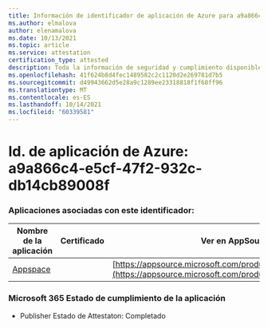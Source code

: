 ```yaml
---
title: Información de identificador de aplicación de Azure para a9a866c4-e5cf-47f2-932c-db14cb89008f
ms.author: elmalova
author: elenamalova
ms.date: 10/13/2021
ms.topic: article
ms.service: attestation
certification_type: attested
description: Toda la información de seguridad y cumplimiento disponible para a9a866c4-e5cf-47f2-932c-db14cb89008f.
ms.openlocfilehash: 41f624b8d4fec1489582c2c1120d2e269781d7b5
ms.sourcegitcommit: d49943662d5e28a9c1289ee23318818f1f68ff96
ms.translationtype: MT
ms.contentlocale: es-ES
ms.lasthandoff: 10/14/2021
ms.locfileid: "60339581"
---
```

# <a name="azure-app-id-a9a866c4-e5cf-47f2-932c-db14cb89008f"></a>Id. de aplicación de Azure: a9a866c4-e5cf-47f2-932c-db14cb89008f


### <a name="apps-associated-with-this-id"></a>Aplicaciones asociadas con este identificador:
| **Nombre de la aplicación** | **Certificado** | **Ver en AppSource** |
|--------------|---------------|-----------------------|
| [Appspace](https://docs.microsoft.com/microsoft-365-app-certification/forward/WA200001738) |  | [https://appsource.microsoft.com/product/office/WA200001738](https://appsource.microsoft.com/product/office/WA200001738) |

### <a name="microsoft-365-app-compliance-status"></a>Microsoft 365 Estado de cumplimiento de la aplicación
- Publisher Estado de Attestaton: Completado
